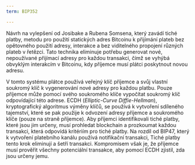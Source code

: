 ```yaml
---
term: BIP352

---
```

Návrh na vylepšení od Josibake a Rubena Somsena, který zavádí tiché platby, metodu pro použití statických adres Bitcoinu k přijímání plateb bez opětovného použití adresy, interakce a bez viditelného propojení různých plateb v řetězci. Tato technika eliminuje potřebu generovat nové, nepoužívané přijímací adresy pro každou transakci, čímž se vyhýbá obvyklým interakcím v Bitcoinu, kdy příjemce musí plátci poskytnout novou adresu.

V tomto systému plátce používá veřejný klíč příjemce a svůj vlastní soukromý klíč k vygenerování nové adresy pro každou platbu. Pouze příjemce může pomocí svého soukromého klíče vypočítat soukromý klíč odpovídající této adrese. ECDH (*Elliptic-Curve Diffie-Hellman*), kryptografický algoritmus výměny klíčů, se používá k vytvoření sdíleného tajemství, které se pak použije k odvození adresy příjemce a soukromého klíče (pouze na straně příjemce). Aby příjemci identifikovali tiché platby, které jsou jim určeny, musí prohledat blockchain a prozkoumat každou transakci, která odpovídá kritériím pro tiché platby. Na rozdíl od BIP47, který k vytvoření platebního kanálu používá notifikační transakci, Tiché platby tento krok eliminují a šetří transakci. Kompromisem však je, že příjemce musí prověřit všechny potenciální transakce, aby pomocí ECDH zjistil, zda jsou určeny jemu.